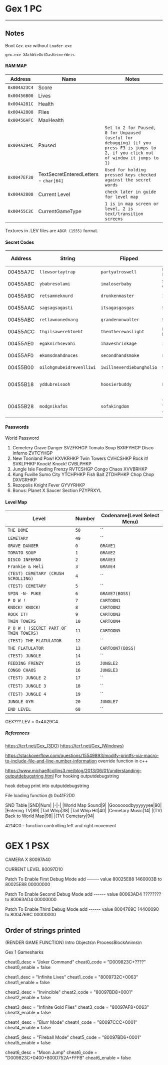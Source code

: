 # Gex 1 PC
-----
## Notes

Boot `Gex.exe` without `Loader.exe`
```
gex.exe XAchWieGutDasKeinerWeis
```

#### RAM MAP
|Address|Name|Notes|
|-|-|-|
|`0x004A23C4`|Score||
|`0x00456B00`|Lives||
|`0x004A281C`|Health||
|`0x004A2808`|Flies||
|`0x00456AFC`|MaxHealth||
|`0x004A294C`|Paused|`Set to 2 for Paused, 0 for Unpaused (useful for debugging) (if you press F3 is jumps to 2, if you click out of window it jumps to 1)`|
|`0x0047EF30`|TextSecretEnteredLetters - `char[64]`|`Used for holding pressed keys checked against the secret words`|
|`0x004A2808`|Current Level|`check later in guide for level map`|
|`0x00455C3C`|CurrentGameType|`1 is in map screen or level, 2 is text/transition screens`|

Textures in .LEV files are `ABGR (1555)` format.

#### Secret Codes
|Address|String|Flipped|Notes|Entry Location|`0x455B38` wordvalue|
|-|-|-|-|-|-|
|00455A7C|`llewsortaytrap`|`partyatroswell`|`Planet X Level Select`|`Title Screen`||
|00455A8C|`ybabresolami`|`imaloserbaby`|`Secret Credits`|`Title Screen`||
|00455A9C|`retsamneknurd`|`drunkenmaster`|`Invincibility`|`In Level (PAUSED)`||
|00455AAC|`sagsagsagasti`|`itsagasgasgas`|`Super Jump`|`In Level (PAUSED)`||
|00455ABC|`retlawnonednarg`|`grandenonwalter`|`Super Speed`|`In Level (PAUSED)`||
|00455ACC|`thgilsawerehtneht`|`thentherewaslight`|`Electric Breath`|`In Level (PAUSED)`||
|00455AE0|`egaknirhsevahi`|`ihaveshrinkage`|`Ice Breath`|`In Level (PAUSED)`||
|00455AF0|`ekomsdnahdnoces`|`secondhandsmoke`|`Fire Breath`|`In Level (PAUSED)`||
|00455B00|`oilohgnubeidrevenlliwi`|`iwillneverdiebungholio`|`99 Lives`|`In Level (PAUSED)`|2|
|00455B18|`yddubreisooh`|`hoosierbuddy`|`Level Select`|`Map Screen - Remote Menu`||
|00455B28|`modgnikafos`|`sofakingdom`|`Turn on all TVs in current map`|`Map Screen- Remote Menu`||

#### Passwords

World Password
1. Cemetery
Grave Danger SVZFKHGP 
Tomato Soup BXRFYHGP
Disco Inferno ZVTCYHGP
2. New Toonland
Pow! KXVKRHKP
Twin Towers CVHCSHKP
Rock it! SVKLPHKP
Knock! Knock! CVBLPHKP
3. Jungle Isle
Feeding Frenzy RVTCSHGP
Congo Chaos XVVBRHKP
4. Kung Fuville
Sumo City YTCHPHKP
Fish Bait ZTDHPHKP
Chop Chop DXVGRHKP
5. Rezopolis
Knight Fever GYVYRHKP
6. Bonus: Planet X
Saucer Section PZYPRXYL

#### Level Map
|Level|Number|Codename(Level Select Menu)|
|-|-|-|
|`THE DOME`|`50`|``|
|`CEMETARY`|`49`|``|
|`GRAVE DANGER`|`0`|`GRAVE1`|
|`TOMATO SOUP`|`1`|`GRAVE2`|
|`DISCO INFERNO`|`2`|`GRAVE3`|
|`Frankie & Heli`|`3`|`GRAVE4`|
|`(TEST) CEMETARY (CRUSH SCROLLING)`|`4`|``|
|`(TEST) CEMETARY`|`5`|``|
|`SPIN -N- PUKE`|`6`|`GRAVE7(BOSS)`|
|`P O W !`|`7`|`CARTOON1`|
|`KNOCK! KNOCK!`|`8`|`CARTOON2`|
|`ROCK IT!`|`9`|`CARTOON3`|
|`TWIN TOWERS`|`10`|`CARTOON4`|
|`P O W ! (SECRET PART OF TWIN TOWERS)`|`11`|`CARTOON5`|
|`(TEST) THE FLATULATOR`|`12`|``|
|`THE FLATULATOR`|`13`|`CARTOON7(BOSS)`|
|`(TEST) JUNGLE`|`14`|``|
|`FEEDING FRENZY`|`15`|`JUNGLE2`|
|`CONGO CHAOS`|`16`|`JUNGLE3`|
|`(TEST) JUNGLE 2`|`17`|``|
|`(TEST) JUNGLE 3`|`18`|``|
|`(TEST) JUNGLE 4`|`19`|``|
|`JUNGLE GYM`|`20`|`JUNGLE7`|
|`END LEVEL`|`68`|``|

GEX???.LEV = 0x4A29C4

##### References
https://tcrf.net/Gex_(3DO)
https://tcrf.net/Gex_(Windows)

https://stackoverflow.com/questions/15549893/modify-printfs-via-macro-to-include-file-and-line-number-information override function in c++

https://www.michaelfcollins3.me/blog/2013/06/01/understanding-outputdebugstring.html
For hooking outputdebugstring

hook debug print into outputdebugstring

File loading function @ 0x41F2D0

SND Table
|SND|Num|
|-|-|
|World Map Sound|9|
|Goooooodbyyyyyyee|90|
|Entering TV|89|
|Tail Whip|38|
|Tail Whip Hit|40|
|Cemetary Music|14|
|(TV) Back to World Map|98|
|(TV) Cemetary|94|


4214C0 - function controlling left and right movement




# GEX 1 PSX

CAMERA X 
80097A40

CURRENT LEVEL
80097D10

Patch To Enable First Debug Mode
add ------ value
80025E88 1460003B
to
80025E88 00000000

Patch To Enable Second Debug Mode
add ------ value
80063AD4 ????????
to
80063AD4 00000000

Patch To Enable Third Debug Mode
add ------ value
8004769C 14400090
to
8004769C 00000000

## Order of strings printed
(RENDER GAME FUNCTION)
Intro Objects\n
ProcessBlockAnims\n

Gex 1 Gamesharks

cheat0_desc = "Joker Command"
cheat0_code = "D009823C+????"
cheat0_enable = false 

cheat1_desc = "Infinite Lives"
cheat1_code = "8009732C+0063"
cheat1_enable = false 

cheat2_desc = "Invincible"
cheat2_code = "80097BD8+0001"
cheat2_enable = false 

cheat3_desc = "Infinite Gold Flies"
cheat3_code = "80097AF8+0063"
cheat3_enable = false 

cheat4_desc = "Blurr Mode"
cheat4_code = "80097CCC+0001"
cheat4_enable = false 

cheat5_desc = "Fireball Mode"
cheat5_code = "80097BD6+0001"
cheat5_enable = false 

cheat6_desc = "Moon Jump"
cheat6_code = "D009823C+0400+800D752A+FFFB"
cheat6_enable = false 